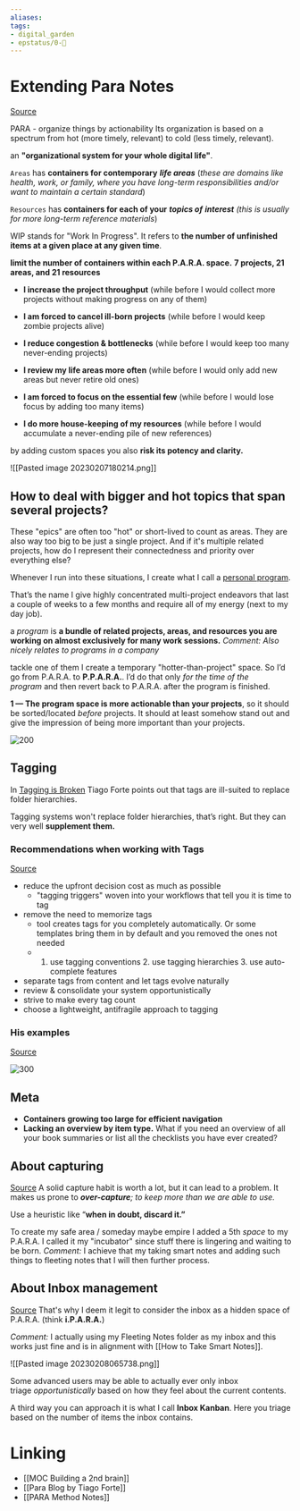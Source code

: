 ```yaml
---
aliases: 
tags: 
- digital_garden
- epstatus/0-🌰
---
```

# Extending Para  Notes
[Source](https://fractalproductivity.substack.com/p/paramore?ck_subscriber_id=1758824896)

PARA - organize things by actionability
Its organization is based on a spectrum from hot (more timely, relevant) to cold (less timely, relevant).

an **"organizational system for your whole digital life"**.

`Areas` has **containers for contemporary** _**life areas**_ (_these are domains like health, work, or family, where you have long-term responsibilities and/or want to maintain a certain standard_)

`Resources` has **containers for each of your** _**topics of**_ _**interest** (this is usually for more long-term reference materials_)

WIP stands for "Work In Progress". It refers to **the number of unfinished items at a given place at any given time**.

**limit the number of containers within each P.A.R.A. space.**
**7 projects, 21 areas, and 21 resources**

-   **I increase the project throughput** (while before I would collect more projects without making progress on any of them)
    
-   **I am forced to cancel ill-born projects** (while before I would keep zombie projects alive)
    
-   **I reduce congestion & bottlenecks** (while before I would keep too many never-ending projects)
    
-   **I review my life areas more often** (while before I would only add new areas but never retire old ones)
    
-   **I am forced to focus on the essential few** (while before I would lose focus by adding too many items)
    
-   **I do more house-keeping of my resources** (while before I would accumulate a never-ending pile of new references)


by adding custom spaces you also **risk its potency and clarity.**



![[Pasted image 20230207180214.png]]

## How to deal with bigger and hot topics that span several projects?
These "epics" are often too "hot" or short-lived to count as areas. They are also way too big to be just a single project. And if it's multiple related projects, how do I represent their connectedness and priority over everything else?

Whenever I run into these situations, I create what I call a [personal program](https://fractalproductivity.substack.com/p/the-personal-program).

That’s the name I give highly concentrated multi-project endeavors that last a couple of weeks to a few months and require all of my energy (next to my day job).

a _program_ is **a bundle of related projects, areas, and resources you are working on almost exclusively for many work sessions.**   *Comment: Also nicely relates to programs in a company* 

tackle one of them I create a temporary "hotter-than-project" space. So I’d go from P.A.R.A. to **P.P.A.R.A.**. I’d do that only _for the time of the program_ and then revert back to P.A.R.A. after the program is finished.

**1 — The program space is more actionable than your projects**, so it should be sorted/located _before_ projects. It should at least somehow stand out and give the impression of being more important than your projects.

![200](Pasted%20image%2020230207181004.png)

## Tagging
In [Tagging is Broken](https://fortelabs.co/blog/tagging-is-broken) Tiago Forte points out that tags are ill-suited to replace folder hierarchies.

Tagging systems won't replace folder hierarchies, that’s right. But they can very well **supplement them.**

### Recommendations when working with Tags
[Source](https://fractalproductivity.substack.com/p/paramore-4-the-meta-layer?sd=pf)
+ reduce the upfront decision cost as much as possible
	+ "tagging triggers" woven into your workflows that tell you it is time to tag
+ remove the need to memorize tags
	+ tool creates tags for you completely automatically. Or some templates bring them in by default and you removed the ones not needed
	+ 1. use tagging conventions 2. use tagging hierarchies 3. use auto-complete features
+ separate tags from content and let tags evolve naturally
+ review & consolidate your system opportunistically
+ strive to make every tag count
+ choose a lightweight, antifragile approach to tagging

### His examples
[Source](https://fractalproductivity.substack.com/p/paramore-4-the-meta-layer-supplementary)

![300](Pasted%20image%2020230208070044.png)

## Meta
+ **Containers growing too large for efficient navigation**
+ **Lacking an overview by item type.** What if you need an overview of all your book summaries or list all the checklists you have ever created?

## About capturing
[Source](https://fractalproductivity.substack.com/p/paramore-5-paria-unlocking-the-incubator)
A solid capture habit is worth a lot, but it can lead to a problem. It makes us prone to _**over-capture**; to keep more than we are able to use._

Use a heuristic like “**when in doubt, discard it.”**

To create my safe area / someday maybe empire I added a 5th _space_ to my P.A.R.A. I called it my "incubator" since stuff there is lingering and waiting to be born.
*Comment:* I achieve that my taking smart notes and adding such things to fleeting notes that I will then further process.

## About Inbox management
[Source](https://fractalproductivity.substack.com/p/paramore-6-inbox-management)
That's why I deem it legit to consider the inbox as a hidden space of P.A.R.A. (think **i.P.A.R.A.**)

*Comment:* I actually using my Fleeting Notes folder as my inbox and this works just fine and is in alignment with  [[How to Take Smart Notes]].

![[Pasted image 20230208065738.png]]

Some advanced users may be able to actually ever only inbox triage _opportunistically_ based on how they feel about the current contents.

A third way you can approach it is what I call **Inbox Kanban**. Here you triage based on the number of items the inbox contains.

# Linking
+ [[MOC Building a 2nd brain]]
+ [[Para Blog by Tiago Forte]]
+ [[PARA Method Notes]]